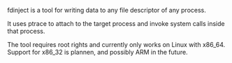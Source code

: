 fdinject is a tool for writing data to any file descriptor of any process.

It uses ptrace to attach to the target process and invoke system calls inside that process.

The tool requires root rights and currently only works on Linux with x86_64. Support for x86_32 is plannen, and possibly ARM in the future.
